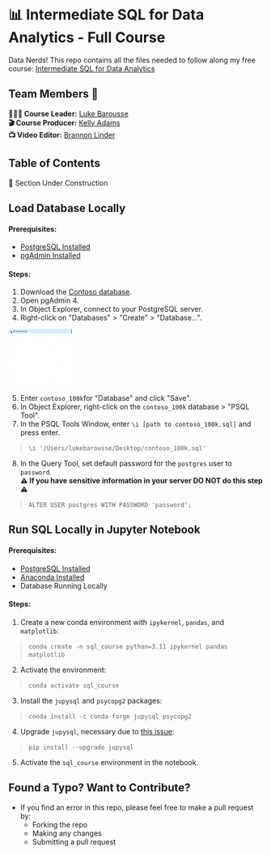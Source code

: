 # 📊 Intermediate SQL for Data Analytics - Full Course

Data Nerds! This repo contains all the files needed to follow along my free course: [Intermediate SQL for Data Analytics]()
![]()
## Team Members 👥
**🙋🏼‍♂️ Course Leader:** [Luke Barousse](https://www.linkedin.com/in/luke-b)  
**🎬 Course Producer:** [Kelly Adams](https://www.linkedin.com/in/kellyjianadams)  
**📺 Video Editor:** [Brannon Linder](https://www.linkedin.com/in/brannonlinder)

## Table of Contents

👷 Section Under Construction

## Load Database Locally
#### Prerequisites:
- [PostgreSQL Installed](https://www.postgresql.org/download/)
- [pgAdmin Installed](https://www.pgadmin.org/download/)

#### Steps:
1. Download the [Contoso database](https://github.com/lukebarousse/Int_SQL_Data_Analytics_Course/releases).
2. Open pgAdmin 4.
3. In Object Explorer, connect to your PostgreSQL server.
4. Right-click on "Databases" > "Create" > "Database...".  

<img src="./0_Resources/images/pgAdmin_CreateDatabase.gif" alt="Create Database" width="25%" height="auto">

5. Enter `contoso_100k`for "Database" and click "Save".
6. In Object Explorer, right-click on the `contoso_100k` database > "PSQL Tool".
7. In the PSQL Tools Window, enter `\i [path to contoso_100k.sql]` and press enter.
> ```
> \i '/Users/lukebarousse/Desktop/contoso_100k.sql'
> ```
8. In the Query Tool, set default password for the `postgres` user to `password`.  
 **⚠ If you have sensitive information in your server DO NOT do this step ⚠️**
> ```
> ALTER USER postgres WITH PASSWORD 'password';
> ```

## Run SQL Locally in Jupyter Notebook
#### Prerequisites:
- [PostgreSQL Installed](https://www.postgresql.org/download/)
- [Anaconda Installed](https://www.anaconda.com/products/distribution)
- Database Running Locally

#### Steps:
1. Create a new conda environment with `ipykernel`, `pandas`, and `matplotlib`:
> ```
> conda create -n sql_course python=3.11 ipykernel pandas matplotlib
> ```
2. Activate the environment:
> ```
> conda activate sql_course
> ```
3. Install the `jupysql` and `psycopg2` packages:
> ```
> conda install -c conda-forge jupysql psycopg2
> ```
4. Upgrade `jupysql`, necessary due to [this issue](https://github.com/ploomber/jupysql/issues/1038):
> ```
> pip install --upgrade jupysql
> ```
5. Activate the `sql_course` environment in the notebook.

## Found a Typo? Want to Contribute?
- If you find an error in this repo, please feel free to make a pull request by:
    - Forking the repo
    - Making any changes
    - Submitting a pull request